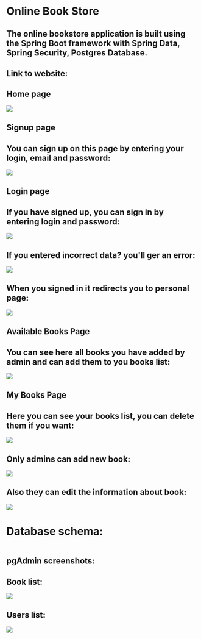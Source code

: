 # Online Book Store
## The online bookstore application is built using the Spring Boot framework with Spring Data, Spring Security, Postgres Database.
## Link to website: 

## Home page
![](book_1.png)
## Signup page
## You can sign up on this page by entering your login, email and password:
![](book_6.png)
## Login page
## If you have signed up, you can sign in by entering login and password:
![](book_9.png)
## If you entered incorrect data? you'll ger an error:
![](book_7.png)
## When you signed in it redirects you to personal page:
![](book_8.png)
## Available Books Page
## You can see here all books you have added by admin and can add them to you books list:
![](book_2.png)
## My Books Page
## Here you can see your books list, you can delete them if you want:
![](book_3.png)
## Only admins can add new book:
![](book_5.png)
## Also they can edit the information about book:
![](book_4.png)
# Database schema:
![]()
## pgAdmin screenshots:
## Book list:
![](book_10.png)
## Users list:
![](book_11.png)

